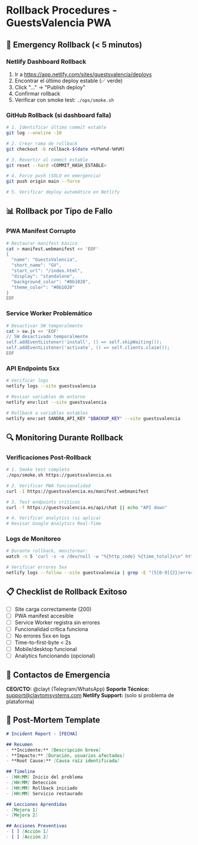 # Rollback Procedures - GuestsValencia PWA

## 🚨 Emergency Rollback (< 5 minutos)

### Netlify Dashboard Rollback
1. Ir a https://app.netlify.com/sites/guestsvalencia/deploys
2. Encontrar el último deploy estable (✅ verde)
3. Click "..." → "Publish deploy"
4. Confirmar rollback
5. Verificar con smoke test: `./ops/smoke.sh`

### GitHub Rollback (si dashboard falla)
```bash
# 1. Identificar último commit estable
git log --oneline -10

# 2. Crear rama de rollback
git checkout -b rollback-$(date +%Y%m%d-%H%M)

# 3. Revertir al commit estable
git reset --hard <COMMIT_HASH_ESTABLE>

# 4. Force push (SOLO en emergencia)
git push origin main --force

# 5. Verificar deploy automático en Netlify
```

## 📊 Rollback por Tipo de Fallo

### PWA Manifest Corrupto
```bash
# Restaurar manifest básico
cat > manifest.webmanifest << 'EOF'
{
  "name": "GuestsValencia",
  "short_name": "GV",
  "start_url": "/index.html",
  "display": "standalone",
  "background_color": "#0b1020",
  "theme_color": "#0b1020"
}
EOF
```

### Service Worker Problemático
```bash
# Desactivar SW temporalmente
cat > sw.js << 'EOF'
// SW desactivado temporalmente
self.addEventListener('install', () => self.skipWaiting());
self.addEventListener('activate', () => self.clients.claim());
EOF
```

### API Endpoints 5xx
```bash
# Verificar logs
netlify logs --site guestsvalencia

# Revisar variables de entorno
netlify env:list --site guestsvalencia

# Rollback a variables estables
netlify env:set SANDRA_API_KEY "$BACKUP_KEY" --site guestsvalencia
```

## 🔍 Monitoring Durante Rollback

### Verificaciones Post-Rollback
```bash
# 1. Smoke test completo
./ops/smoke.sh https://guestsvalencia.es

# 2. Verificar PWA funcionalidad
curl -I https://guestsvalencia.es/manifest.webmanifest

# 3. Test endpoints críticos
curl -f https://guestsvalencia.es/api/chat || echo "API down"

# 4. Verificar analytics (si aplica)
# Revisar Google Analytics Real-Time
```

### Logs de Monitoreo
```bash
# Durante rollback, monitorear:
watch -n 5 'curl -s -o /dev/null -w "%{http_code} %{time_total}s\n" https://guestsvalencia.es'

# Verificar errores 5xx
netlify logs --follow --site guestsvalencia | grep -E "(5[0-9]{2}|error)"
```

## 📋 Checklist de Rollback Exitoso

- [ ] Site carga correctamente (200)
- [ ] PWA manifest accesible
- [ ] Service Worker registra sin errores
- [ ] Funcionalidad crítica funciona
- [ ] No errores 5xx en logs
- [ ] Time-to-first-byte < 2s
- [ ] Mobile/desktop funcional
- [ ] Analytics funcionando (opcional)

## 🚨 Contactos de Emergencia

**CEO/CTO:** @clayt (Telegram/WhatsApp)
**Soporte Técnico:** support@claytomsystems.com
**Netlify Support:** (solo si problema de plataforma)

## 📝 Post-Mortem Template

```markdown
# Incident Report - [FECHA]

## Resumen
- **Incidente:** [Descripción breve]
- **Impacto:** [Duración, usuarios afectados]
- **Root Cause:** [Causa raíz identificada]

## Timeline
- [HH:MM] Inicio del problema
- [HH:MM] Detección
- [HH:MM] Rollback iniciado
- [HH:MM] Servicio restaurado

## Lecciones Aprendidas
- [Mejora 1]
- [Mejora 2]

## Acciones Preventivas
- [ ] [Acción 1]
- [ ] [Acción 2]
```
